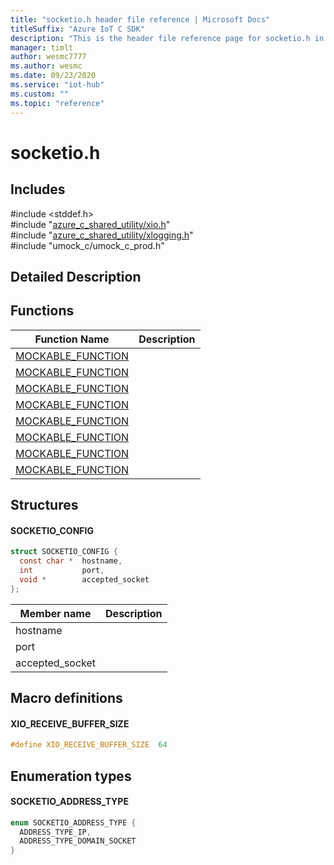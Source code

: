```yaml
---                             
title: "socketio.h header file reference | Microsoft Docs" 
titleSuffix: "Azure IoT C SDK"            
description: "This is the header file reference page for socketio.h in the Azure IoT C SDK. This SDK is used with Azure IoT Hub and Azure IoT Hub Device Provisioning Service"            
manager: timlt                 
author: wesmc7777              
ms.author: wesmc               
ms.date: 09/23/2020                    
ms.service: "iot-hub"             
ms.custom: ""                
ms.topic: "reference"        
---                            
```


# socketio.h 

## Includes

\#include <stddef.h>  
\#include "[azure_c_shared_utility/xio.h](xio-h.md)"  
\#include "[azure_c_shared_utility/xlogging.h](xlogging-h.md)"  
\#include "umock_c/umock_c_prod.h"  

## Detailed Description

## Functions

Function Name                  | Description                                
--------------------------------|---------------------------------------------
[MOCKABLE_FUNCTION](./socketio-h/mockable-function.md)            | 
[MOCKABLE_FUNCTION](./socketio-h/mockable-function.md)            | 
[MOCKABLE_FUNCTION](./socketio-h/mockable-function.md)            | 
[MOCKABLE_FUNCTION](./socketio-h/mockable-function.md)            | 
[MOCKABLE_FUNCTION](./socketio-h/mockable-function.md)            | 
[MOCKABLE_FUNCTION](./socketio-h/mockable-function.md)            | 
[MOCKABLE_FUNCTION](./socketio-h/mockable-function.md)            | 
[MOCKABLE_FUNCTION](./socketio-h/mockable-function.md)            | 

## Structures

#### SOCKETIO_CONFIG

```C
struct SOCKETIO_CONFIG {
  const char *  hostname,
  int           port,
  void *        accepted_socket
};
```
Member name                 | Description                                
----------------------------|----------------
 hostname            | 
 port            | 
 accepted_socket            | 

## Macro definitions

#### XIO_RECEIVE_BUFFER_SIZE

```C
#define XIO_RECEIVE_BUFFER_SIZE  64 
```

## Enumeration types

#### SOCKETIO_ADDRESS_TYPE

```C
enum SOCKETIO_ADDRESS_TYPE {
  ADDRESS_TYPE_IP,
  ADDRESS_TYPE_DOMAIN_SOCKET
}
```

